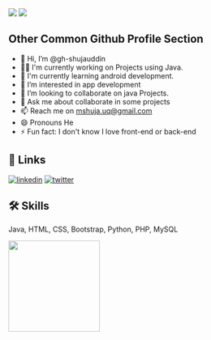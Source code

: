 <img src="https://capsule-render.vercel.app/api?type=waving&color=gradient&customColorList=0,2,2,5,30&&height=300&section=header&text=Hey,%20I'm%20Shujauddin%20Qadri!%20👋&animation=fadeIn&fontSize=50&desc=Learning%20Android%20Developer&fontAlignY=40" />
<img src="https://visitor-badge-reloaded.herokuapp.com/badge?&page_id=gh-shujauddin&text=Visits&style=for-the-badge&logo=github" />



## Other Common Github Profile Section
- 👋 Hi, I’m @gh-shujauddin
- 👩‍💻 I'm currently working on Projects using Java.
- 🧠 I'm currently learning android development.
- 👀 I’m interested in app development
- 💞️ I’m looking to collaborate on java Projects.
- 💬 Ask me about collaborate in some projects
- 📫 Reach me on mshuja.uq@gmail.com
- 😄 Pronouns He
- ⚡️ Fun fact: I don't know I love front-end or back-end 


## 🔗 Links
[![linkedin](https://img.shields.io/badge/linkedin-0A66C2?style=for-the-badge&logo=linkedin&logoColor=white)](https://www.linkedin.com/in/shqadri)
[![twitter](https://img.shields.io/badge/twitter-1DA1F2?style=for-the-badge&logo=twitter&logoColor=white)](https://twitter.com/sh__qadri)


## 🛠 Skills
Java, HTML, CSS, Bootstrap, Python, PHP, MySQL

<img height="180em" src="https://github-readme-stats.vercel.app/api?username=gh-shujauddin&show_icons=true&hide_border=true&&count_private=true&include_all_commits=true" />

<!--START_SECTION:waka-->
<!--END_SECTION:waka-->
